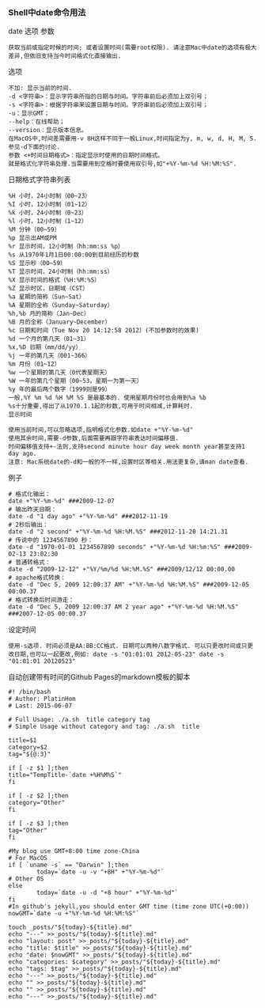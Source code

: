 ### Shell中date命令用法


date 选项 参数

	获取当前或指定时候的时间; 或者设置时间(需要root权限). 请注意Mac中date的选项有极大差异,但依旧支持当今时间格式化直接输出.

选项

	不加: 显示当前的时间.
	-d <字符串>：显示字符串所指的日期与时间。字符串前后必须加上双引号； 
	-s <字符串>：根据字符串来设置日期与时间。字符串前后必须加上双引号； 
	-u：显示GMT； 
	--help：在线帮助； 
	--version：显示版本信息。
	在MacOS中,时间差需要用-v 8H这样不同于一般Linux,时间指定为y, m, w, d, H, M, S.参见-d下面的讨论.
	参数 <+时间日期格式>：指定显示时使用的日期时间格式。
	就是格式化字符串处理.当需要用到空格时要使用双引号,如"+%Y-%m-%d %H:%M:%S".
	
日期格式字符串列表

	%H 小时，24小时制（00~23） 
	%I 小时，12小时制（01~12） 
	%k 小时，24小时制（0~23） 
	%l 小时，12小时制（1~12） 
	%M 分钟（00~59） 
	%p 显示出AM或PM 
	%r 显示时间，12小时制（hh:mm:ss %p） 
	%s 从1970年1月1日00:00:00到目前经历的秒数 
	%S 显示秒（00~59） 
	%T 显示时间，24小时制（hh:mm:ss） 
	%X 显示时间的格式（%H:%M:%S） 
	%Z 显示时区，日期域（CST） 
	%a 星期的简称（Sun~Sat） 
	%A 星期的全称（Sunday~Saturday） 
	%h,%b 月的简称（Jan~Dec） 
	%B 月的全称（January~December） 
	%c 日期和时间（Tue Nov 20 14:12:58 2012）(不加参数时的效果) 
	%d 一个月的第几天（01~31） 
	%x,%D 日期（mm/dd/yy） 
	%j 一年的第几天（001~366） 
	%m 月份（01~12） 
	%w 一个星期的第几天（0代表星期天） 
	%W 一年的第几个星期（00~53，星期一为第一天） 
	%y 年的最后两个数字（1999则是99）
	一般,%Y %m %d %H %M %S 是最基本的. 使用星期月份时也会用到%a %b
	%s十分重要,得出了从1970.1.1起的秒数,可用于时间相减,计算耗时.
	显示时间

	使用当前时间,可以忽略选项,指明格式化参数.如date +"%Y-%m-%d"
	使用其余时间,需要-d参数,后面需要再跟字符串表达时间偏移值.
	时间偏移值支持+-法则,支持second minute hour day week month year甚至支持1 day ago.
	注意: Mac系统date的-d和一般的不一样,设置时区等相关.用法更复杂,请man date查看.

例子
	
	# 格式化输出： 
	date +"%Y-%m-%d" ###2009-12-07 
	# 输出昨天日期： 
	date -d "1 day ago" +"%Y-%m-%d" ###2012-11-19 
	# 2秒后输出： 
	date -d "2 second" +"%Y-%m-%d %H:%M.%S" ###2012-11-20 14:21.31 
	# 传说中的 1234567890 秒： 
	date -d "1970-01-01 1234567890 seconds" +"%Y-%m-%d %H:%m:%S" ###2009-02-13 23:02:30 
	# 普通转格式： 
	date -d "2009-12-12" +"%Y/%m/%d %H:%M.%S" ###2009/12/12 00:00.00 
	# apache格式转换： 
	date -d "Dec 5, 2009 12:00:37 AM" +"%Y-%m-%d %H:%M.%S" ###2009-12-05 00:00.37 
	# 格式转换后时间游走： 
	date -d "Dec 5, 2009 12:00:37 AM 2 year ago" +"%Y-%m-%d %H:%M.%S" ###2007-12-05 00:00.37
	
设定时间

	使用-s选项. 时间必须是AA:BB:CC格式. 日期可以两种八数字格式. 可以只更改时间或只更改日期,也可以一起更改,例如: date -s "01:01:01 2012-05-23" date -s "01:01:01 20120523"

自动创建带有时间的Github Pages的markdown模板的脚本
	
	#! /bin/bash
	# Author: PlatinHom
	# Last: 2015-06-07
	
	# Full Usage: ./a.sh  title category tag
	# Simple Usage without category and tag: ./a.sh  title

	title=$1
	category=$2
	tag="${@:3}"
	
	if [ -z $1 ];then
	title="TempTitle-`date +%H%M%S`"
	fi
	
	if [ -z $2 ];then
	category="Other"
	fi
	
	if [ -z $3 ];then
	tag="Other"
	fi

	#My blog use GMT+8:00 time zone-China
	# For MacOS
	if [ `uname -s` == "Darwin" ];then
		    today=`date -u -v "+8H" +"%Y-%m-%d"`
	# Other OS
	else
			today=`date -u -d "+8 hour" +"%Y-%m-%d"`
	fi
	#In github's jekyll,you should enter GMT time (time zone UTC(+0:00))
	nowGMT=`date -u +"%Y-%m-%d %H:%M:%S"`
	 
	touch _posts/"${today}-${title}.md"
	echo "---" >>_posts/"${today}-${title}.md"
	echo "layout: post" >>_posts/"${today}-${title}.md"
	echo "title: $title" >>_posts/"${today}-${title}.md"
	echo "date: $nowGMT" >>_posts/"${today}-${title}.md"
	echo "categories: $category" >>_posts/"${today}-${title}.md"
	echo "tags: $tag" >>_posts/"${today}-${title}.md"
	echo "---" >>_posts/"${today}-${title}.md"
	echo "" >>_posts/"${today}-${title}.md"
	echo "" >>_posts/"${today}-${title}.md"
	echo "---" >>_posts/"${today}-${title}.md"
